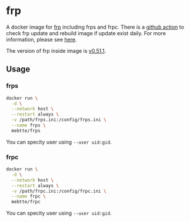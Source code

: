# frp

A docker image for [frp](https://github.com/fatedier/frp) including frps and frpc. There is a [github action](https://github.com/mebtte/docker/actions/workflows/frp.yaml) to check frp update and rebuild image if update exist daily. For more information, please see [here](https://github.com/mebtte/docker).

The version of frp inside image is [v0.51.1](https://github.com/fatedier/frp/releases/tag/v0.51.1).

## Usage

### frps

```sh
docker run \
  -d \
  --network host \
  --restart always \
  -v /path/frps.ini:/config/frps.ini \
  --name frps \
  mebtte/frps
```

You can specity user using `--user uid:gid`.

### frpc

```sh
docker run \
  -d \
  --network host \
  --restart always \
  -v /path/frpc.ini:/config/frpc.ini \
  --name frpc \
  mebtte/frpc
```

You can specity user using `--user uid:gid`.
